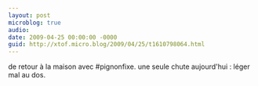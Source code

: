 ```yaml
---
layout: post
microblog: true
audio: 
date: 2009-04-25 00:00:00 -0000
guid: http://xtof.micro.blog/2009/04/25/t1610798064.html
---
```

de retour à la maison avec #pignonfixe. une seule chute aujourd'hui : léger mal au dos.
